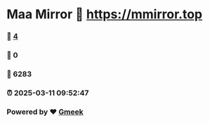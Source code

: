 # Maa Mirror :link: https://mmirror.top 
### :page_facing_up: [4](https://mmirror.top/tag.html) 
### :speech_balloon: 0 
### :hibiscus: 6283 
### :alarm_clock: 2025-03-11 09:52:47 
### Powered by :heart: [Gmeek](https://github.com/Meekdai/Gmeek)
